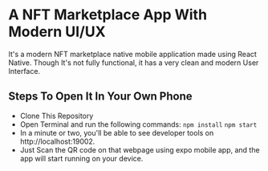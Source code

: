 # A NFT Marketplace App With Modern UI/UX
It's a modern NFT marketplace native mobile application made using React Native. Though It's not fully functional, it has a very clean and modern User Interface.

## Steps To Open It In Your Own Phone
- Clone This Repository
- Open Terminal and run the following commands:
`npm install`
`npm start`
- In a minute or two, you'll be able to see developer tools on http://localhost:19002.
- Just Scan the QR code on that webpage using expo mobile app, and the app will start running on your device.
